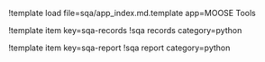 !template load file=sqa/app_index.md.template app=MOOSE Tools

!template item key=sqa-records
!sqa records category=python

!template item key=sqa-report
!sqa report category=python
